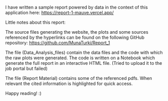 I have written a sample report powered by data in the context of this application here: https://report-1-mauve.vercel.app/

Little notes about this report:

The source files generating the website, the plots and some sources referenced by the hyperlinks can be found on the following GitHub repository: https://github.com/MunaTurki/Report_1

The file (Data_Analysis_files) contain the data files and the code with which the raw plots were generated. The code is written on a Notebook which generate the full report in an interactive HTML file. (Tried to upload it to the job portal but failed)

The file (Report Material) contains some of the referenced pdfs. When relevant the cited information is highlighted for quick access.

 Happy reading! :)

